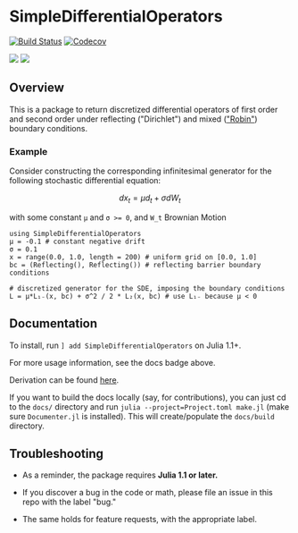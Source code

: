 # SimpleDifferentialOperators

[![Build Status](https://travis-ci.com/QuantEcon/SimpleDifferentialOperators.jl.svg?branch=master)](https://travis-ci.com/QuantEcon/SimpleDifferentialOperators.jl)
[![Codecov](https://codecov.io/gh/QuantEcon/SimpleDifferentialOperators.jl/branch/master/graph/badge.svg)](https://codecov.io/gh/QuantEcon/SimpleDifferentialOperators.jl)

[![](https://img.shields.io/badge/docs-stable-blue.svg)](https://QuantEcon.github.io/SimpleDifferentialOperators.jl/stable)
[![](https://img.shields.io/badge/docs-dev-blue.svg)](https://QuantEcon.github.io/SimpleDifferentialOperators.jl/dev)

## Overview
This is a package to return discretized differential operators of first order and second order under reflecting ("Dirichlet") and mixed (["Robin"](https://en.wikipedia.org/wiki/Robin_boundary_condition)) boundary conditions.

### Example

Consider constructing the corresponding infinitesimal generator for the following stochastic differential equation:
```math
d x_t = μ d_t + σ dW_t  
```
with some constant `μ` and `σ >= 0`, and `W_t` Brownian Motion

```
using SimpleDifferentialOperators
μ = -0.1 # constant negative drift
σ = 0.1
x = range(0.0, 1.0, length = 200) # uniform grid on [0.0, 1.0]
bc = (Reflecting(), Reflecting()) # reflecting barrier boundary conditions

# discretized generator for the SDE, imposing the boundary conditions
L = μ*L₁₋(x, bc) + σ^2 / 2 * L₂(x, bc) # use L₁₋ because μ < 0  
```

## Documentation

To install, run `] add SimpleDifferentialOperators` on Julia 1.1+.

For more usage information, see the docs badge above.

Derivation can be found [here](https://github.com/ubcecon/computing_and_datascience/blob/master/continuous_time_methods/notes/discretized-differential-operator-derivation.tex).

If you want to build the docs locally (say, for contributions), you can just cd to the `docs/` directory and run `julia --project=Project.toml make.jl` (make sure `Documenter.jl` is installed). This will create/populate the `docs/build` directory.

## Troubleshooting

* As a reminder, the package requires **Julia 1.1 or later.**

* If you discover a bug in the code or math, please file an issue in this repo with the label "bug."

* The same holds for feature requests, with the appropriate label.
